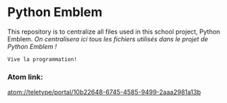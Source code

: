 # Python Emblem
This repository is to centralize all files used in this school project, Python Emblem.
<i>On centralisera ici tous les fichiers utilisés dans le projet de Python Emblem !</i>

<code>Vive la programmation!</code>

### Atom link:
[atom://teletype/portal/10b22648-6745-4585-9499-2aaa2981a13b](atom://teletype/portal/10b22648-6745-4585-9499-2aaa2981a13b)<br>
